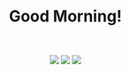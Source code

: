 <div id="header" align="center">
<h1>Good Morning!</h1>
  <p>

<br>
<br>
<a href="https://www.linkedin.com/in/nathayoung"><img src="https://img.shields.io/badge/LinkedIn-blue?style=for-the-badge&logo=linkedin&logoColor=white"></a>
<a href="https://app.pluralsight.com/profile/nathayoung"><img src="https://img.shields.io/badge/Pluralsight-d1487b?style=for-the-badge&logo=pluralsight&logoColor=white"></a>
<a href="https://www.credly.com/users/nathayoung/badges"><img src="https://img.shields.io/badge/Credly-orange?style=for-the-badge&logo=credly&logoColor=white"></a>
</div>
